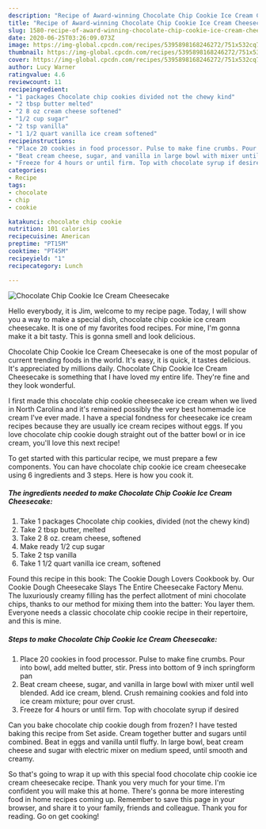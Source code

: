 ```yaml
---
description: "Recipe of Award-winning Chocolate Chip Cookie Ice Cream Cheesecake"
title: "Recipe of Award-winning Chocolate Chip Cookie Ice Cream Cheesecake"
slug: 1580-recipe-of-award-winning-chocolate-chip-cookie-ice-cream-cheesecake
date: 2020-06-25T03:26:09.073Z
image: https://img-global.cpcdn.com/recipes/5395898168246272/751x532cq70/chocolate-chip-cookie-ice-cream-cheesecake-recipe-main-photo.jpg
thumbnail: https://img-global.cpcdn.com/recipes/5395898168246272/751x532cq70/chocolate-chip-cookie-ice-cream-cheesecake-recipe-main-photo.jpg
cover: https://img-global.cpcdn.com/recipes/5395898168246272/751x532cq70/chocolate-chip-cookie-ice-cream-cheesecake-recipe-main-photo.jpg
author: Lucy Warner
ratingvalue: 4.6
reviewcount: 11
recipeingredient:
- "1 packages Chocolate chip cookies divided not the chewy kind"
- "2 tbsp butter melted"
- "2 8 oz cream cheese softened"
- "1/2 cup sugar"
- "2 tsp vanilla"
- "1 1/2 quart vanilla ice cream softened"
recipeinstructions:
- "Place 20 cookies in food processor. Pulse to make fine crumbs. Pour into bowl, add melted butter, stir. Press into bottom of 9 inch springform pan"
- "Beat cream cheese, sugar, and vanilla in large bowl with mixer until well blended. Add ice cream, blend. Crush remaining cookies and fold into ice cream mixture; pour over crust."
- "Freeze for 4 hours or until firm. Top with chocolate syrup if desired"
categories:
- Recipe
tags:
- chocolate
- chip
- cookie

katakunci: chocolate chip cookie 
nutrition: 101 calories
recipecuisine: American
preptime: "PT15M"
cooktime: "PT45M"
recipeyield: "1"
recipecategory: Lunch

---
```



![Chocolate Chip Cookie Ice Cream Cheesecake](https://img-global.cpcdn.com/recipes/5395898168246272/751x532cq70/chocolate-chip-cookie-ice-cream-cheesecake-recipe-main-photo.jpg)

Hello everybody, it is Jim, welcome to my recipe page. Today, I will show you a way to make a special dish, chocolate chip cookie ice cream cheesecake. It is one of my favorites food recipes. For mine, I'm gonna make it a bit tasty. This is gonna smell and look delicious.

Chocolate Chip Cookie Ice Cream Cheesecake is one of the most popular of current trending foods in the world. It's easy, it is quick, it tastes delicious. It's appreciated by millions daily. Chocolate Chip Cookie Ice Cream Cheesecake is something that I have loved my entire life. They're fine and they look wonderful.

I first made this chocolate chip cookie cheesecake ice cream when we lived in North Carolina and it&#39;s remained possibly the very best homemade ice cream I&#39;ve ever made. I have a special fondness for cheesecake ice cream recipes because they are usually ice cream recipes without eggs. If you love chocolate chip cookie dough straight out of the batter bowl or in ice cream, you&#39;ll love this next recipe!


To get started with this particular recipe, we must prepare a few components. You can have chocolate chip cookie ice cream cheesecake using 6 ingredients and 3 steps. Here is how you cook it.

<!--inarticleads1-->

##### The ingredients needed to make Chocolate Chip Cookie Ice Cream Cheesecake:

1. Take 1 packages Chocolate chip cookies, divided (not the chewy kind)
1. Take 2 tbsp butter, melted
1. Take 2 8 oz. cream cheese, softened
1. Make ready 1/2 cup sugar
1. Take 2 tsp vanilla
1. Take 1 1/2 quart vanilla ice cream, softened


Found this recipe in this book: The Cookie Dough Lovers Cookbook by. Our Cookie Dough Cheesecake Slays The Entire Cheesecake Factory Menu. The luxuriously creamy filling has the perfect allotment of mini chocolate chips, thanks to our method for mixing them into the batter: You layer them. Everyone needs a classic chocolate chip cookie recipe in their repertoire, and this is mine. 

<!--inarticleads2-->

##### Steps to make Chocolate Chip Cookie Ice Cream Cheesecake:

1. Place 20 cookies in food processor. Pulse to make fine crumbs. Pour into bowl, add melted butter, stir. Press into bottom of 9 inch springform pan
1. Beat cream cheese, sugar, and vanilla in large bowl with mixer until well blended. Add ice cream, blend. Crush remaining cookies and fold into ice cream mixture; pour over crust.
1. Freeze for 4 hours or until firm. Top with chocolate syrup if desired


Can you bake chocolate chip cookie dough from frozen? I have tested baking this recipe from Set aside. Cream together butter and sugars until combined. Beat in eggs and vanilla until fluffy. In large bowl, beat cream cheese and sugar with electric mixer on medium speed, until smooth and creamy. 

So that's going to wrap it up with this special food chocolate chip cookie ice cream cheesecake recipe. Thank you very much for your time. I'm confident you will make this at home. There's gonna be more interesting food in home recipes coming up. Remember to save this page in your browser, and share it to your family, friends and colleague. Thank you for reading. Go on get cooking!
